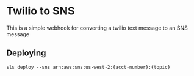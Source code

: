 # Twilio to SNS

This is a simple webhook for converting a twilio text message to an SNS message

## Deploying 

```sls deploy --sns arn:aws:sns:us-west-2:{acct-number}:{topic}```